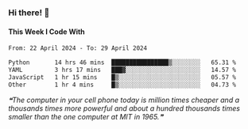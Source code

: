 ### Hi there! 👋

#### This Week I Code With
<!--START_SECTION:waka-->

```txt
From: 22 April 2024 - To: 29 April 2024

Python       14 hrs 46 mins  ████████████████▒░░░░░░░░   65.31 %
YAML         3 hrs 17 mins   ███▓░░░░░░░░░░░░░░░░░░░░░   14.57 %
JavaScript   1 hr 15 mins    █▒░░░░░░░░░░░░░░░░░░░░░░░   05.57 %
Other        1 hr 4 mins     █▒░░░░░░░░░░░░░░░░░░░░░░░   04.73 %
```

<!--END_SECTION:waka-->

<!--STARTS_HERE_QUOTE_README-->
<i>❝The computer in your cell phone today is million times cheaper and a thousands times more powerful and about a hundred thousands times smaller than the one computer at MIT in 1965.❞</i>
<!--ENDS_HERE_QUOTE_README-->
